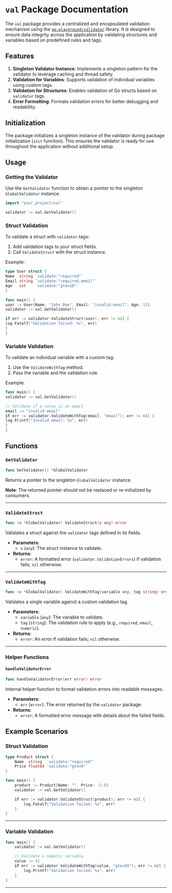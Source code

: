 
# `val` Package Documentation

The `val` package provides a centralized and encapsulated validation mechanism using the [`go-playground/validator`](https://pkg.go.dev/github.com/go-playground/validator/v10) library. It is designed to ensure data integrity across the application by validating structures and variables based on predefined rules and tags.

## Features

1. **Singleton Validator Instance**: Implements a singleton pattern for the validator to leverage caching and thread safety.
2. **Validation for Variables**: Supports validation of individual variables using custom tags.
3. **Validation for Structures**: Enables validation of Go structs based on `validator` tags.
4. **Error Formatting**: Formats validation errors for better debugging and readability.

## Initialization

The package initializes a singleton instance of the validator during package initialization (`init` function). This ensures the validator is ready for use throughout the application without additional setup.

## Usage

### Getting the Validator

Use the `GetValidator` function to obtain a pointer to the singleton `GlobalValidator` instance.

```go
import "your_project/val"

validator := val.GetValidator()
```

### Struct Validation

To validate a struct with `validator` tags:
1. Add validation tags to your struct fields.
2. Call `ValidateStruct` with the struct instance.

Example:

```go
type User struct {
Name  string `validate:"required"`
Email string `validate:"required,email"`
Age   int    `validate:"gte=18"`
}

func main() {
user := User{Name: "John Doe", Email: "invalid-email", Age: 15}
validator := val.GetValidator()

if err := validator.ValidateStruct(user); err != nil {
log.Fatalf("Validation failed: %v", err)
}
}
```

### Variable Validation

To validate an individual variable with a custom tag:
1. Use the `ValidateWithTag` method.
2. Pass the variable and the validation rule.

Example:

```go
func main() {
validator := val.GetValidator()

// Validate if a value is an email
email := "invalid-email"
if err := validator.ValidateWithTag(email, "email"); err != nil {
log.Printf("Invalid email: %v", err)
}
}
```

## Functions

### `GetValidator`

```go
func GetValidator() *GlobalValidator
```

Returns a pointer to the singleton `GlobalValidator` instance.

**Note**: The returned pointer should not be replaced or re-initialized by consumers.

---

### `ValidateStruct`

```go
func (v *GlobalValidator) ValidateStruct(s any) error
```

Validates a struct against the `validator` tags defined in its fields.

- **Parameters**:
  - `s` (`any`): The struct instance to validate.
- **Returns**:
  - `error`: A formatted error (`validator.ValidationErrors`) if validation fails; `nil` otherwise.

---

### `ValidateWithTag`

```go
func (v *GlobalValidator) ValidateWithTag(variable any, tag string) error
```

Validates a single variable against a custom validation tag.

- **Parameters**:
  - `variable` (`any`): The variable to validate.
  - `tag` (`string`): The validation rule to apply (e.g., `required`, `email`, `numeric`).
- **Returns**:
  - `error`: An error if validation fails; `nil` otherwise.

---

### Helper Functions

#### `handleValidatorError`

```go
func handleValidatorError(err error) error
```

Internal helper function to format validation errors into readable messages.

- **Parameters**:
  - `err` (`error`): The error returned by the `validator` package.
- **Returns**:
  - `error`: A formatted error message with details about the failed fields.

## Example Scenarios

### Struct Validation

```go
type Product struct {
    Name  string  `validate:"required"`
    Price float64 `validate:"gte=0"`
}

func main() {
    product := Product{Name: "", Price: -5.0}
    validator := val.GetValidator()

    if err := validator.ValidateStruct(product); err != nil {
        log.Fatalf("Validation failed: %v", err)
    }
}
```

---

### Variable Validation

```go
func main() {
    validator := val.GetValidator()

    // Validate a numeric variable
    value := 42
    if err := validator.ValidateWithTag(value, "gte=50"); err != nil {
        log.Printf("Validation failed: %v", err)
    }
}
```

---